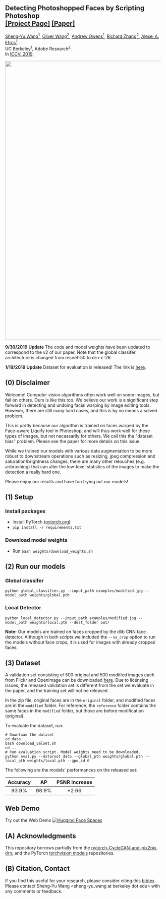 ## <b>Detecting Photoshopped Faces by Scripting Photoshop</b> <br>[[Project Page]](http://peterwang512.github.io/FALdetector) [[Paper]](https://arxiv.org/abs/1906.05856)

[Sheng-Yu Wang<sup>1</sup>](https://peterwang512.github.io/),
[Oliver Wang<sup>2</sup>](http://www.oliverwang.info/),
[Andrew Owens<sup>1</sup>](http://andrewowens.com/),
[Richard Zhang<sup>2</sup>](https://richzhang.github.io/),
[Alexei A. Efros<sup>1</sup>](https://people.eecs.berkeley.edu/~efros/). <br>
UC Berkeley<sup>1</sup>, Adobe Research<sup>2</sup>. <br>
In [ICCV, 2019](https://arxiv.org/abs/1906.05856).


<img src='https://peterwang512.github.io/FALdetector/images/teaser.png' align="center" width=900>

<b>9/30/2019 Update</b> The code and model weights have been updated to correspond to the v2 of our paper. Note that the global classifer architecture is changed from resnet-50 to drn-c-26.

<b>1/19/2019 Update</b> Dataset for evaluation is released! The link is [here](https://drive.google.com/file/d/1qCnwdbXFTf96g_LP-g_h-0BQcypNDuWB/view).

## (0) Disclaimer
Welcome! Computer vision algorithms often work well on some images, but fail on others. Ours is like this too. We believe our work is a significant step forward in detecting and undoing facial warping by image editing tools. However, there are still many hard cases, and this is by no means a solved problem.

This is partly because our algorithm is trained on faces warped by the Face-aware Liquify tool in Photoshop, and will thus work well for these types of images, but not necessarily for others. We call this the "dataset bias" problem. Please see the paper for more details on this issue.

While we trained our models with various data augmentation to be more robust to downstream operations such as resizing, jpeg compression and saturation/brightness changes, there are many other retouches (e.g. airbrushing) that can alter the low-level statistics of the images to make the detection a really hard one.

Please enjoy our results and have fun trying out our models!




## (1) Setup

### Install packages
- Install PyTorch ([pytorch.org](http://pytorch.org))
- `pip install -r requirements.txt`

### Download model weights
- Run `bash weights/download_weights.sh`


## (2) Run our models
 
### Global classifer
```
python global_classifier.py --input_path examples/modified.jpg --model_path weights/global.pth
```

### Local Detector
```
python local_detector.py --input_path examples/modified.jpg --model_path weights/local.pth --dest_folder out/
```

**Note:** Our models are trained on faces cropped by the dlib CNN face detector. Although in both scripts we included the `--no_crop` option to run the models without face crops, it is used for images with already cropped faces.

## (3) Dataset
A validation set consisting of 500 original and 500 modified images each from Flickr and OpenImage can be downloaded [here](https://drive.google.com/file/d/1qCnwdbXFTf96g_LP-g_h-0BQcypNDuWB/view). Due to licensing issues, the released validation set is different from the set we evaluate in the paper, and the training set will not be released.

In the zip file, original faces are in the `original` folder, and modified faces are in the `modified` folder. For reference, the `reference` folder contains the same faces in the `modified` folder, but those are before modification (original).

To evaluate the dataset, run:
```
# Download the dataset
cd data
bash download_valset.sh
cd ..
# Run evaluation script. Model weights need to be downloaded.
python eval.py --dataroot data --global_pth weights/global.pth --local_pth weights/local.pth --gpu_id 0
```
The following are the models' performances on the released set:

|Accuracy|  AP |PSNR Increase|
|:------:|:---:|:-----------:|
|   93.9%|98.9%|        +2.66|


## Web Demo

Try out the Web Demo [![Hugging Face Spaces](https://img.shields.io/badge/%F0%9F%A4%97%20Hugging%20Face-Spaces-blue)](https://huggingface.co/spaces/radames/Detecting-Photoshopped-Faces-FALdetector)

## (A) Acknowledgments

This repository borrows partially from the [pytorch-CycleGAN-and-pix2pix](https://github.com/junyanz/pytorch-CycleGAN-and-pix2pix), [drn](https://github.com/fyu/drn), and the PyTorch [torchvision models](https://github.com/pytorch/vision/tree/master/torchvision/models) repositories. 

## (B) Citation, Contact

If you find this useful for your research, please consider citing this [bibtex](https://peterwang512.github.io/FALdetector/cite.txt). Please contact Sheng-Yu Wang \<sheng-yu_wang at berkeley dot edu\> with any comments or feedback.


